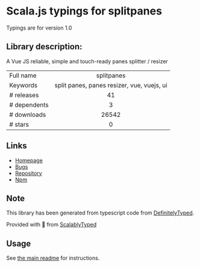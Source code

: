 
# Scala.js typings for splitpanes

Typings are for version 1.0

## Library description:
A Vue JS reliable, simple and touch-ready panes splitter / resizer

|                    |                 |
| ------------------ | :-------------: |
| Full name          | splitpanes |
| Keywords           | split panes, panes resizer, vue, vuejs, ui |
| # releases         | 41 |
| # dependents       | 3 |
| # downloads        | 26542 |
| # stars            | 0 |

## Links
- [Homepage](https://github.com/antoniandre/splitpanes#readme)
- [Bugs](https://github.com/antoniandre/splitpanes/issues)
- [Repository](https://github.com/antoniandre/splitpanes)
- [Npm](https://www.npmjs.com/package/splitpanes)
    


## Note
This library has been generated from typescript code from [DefinitelyTyped](https://definitelytyped.org).

Provided with :purple_heart: from [ScalablyTyped](https://github.com/oyvindberg/ScalablyTyped)

## Usage
See [the main readme](../../readme.md) for instructions.


